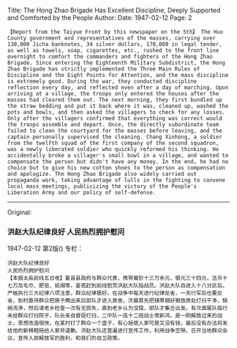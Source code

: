 Title: The Hong Zhao Brigade Has Excellent Discipline, Deeply Supported and Comforted by the People
Author:
Date: 1947-02-12
Page: 2

    【Report from the Taiyue Front by this newspaper on the 5th】 The Huo County government and representatives of the masses, carrying over 130,000 Jicha banknotes, 34 silver dollars, 170,000 in legal tender, as well as towels, soap, cigarettes, etc., rushed to the front line overnight to comfort the commanders and fighters of the Hong Zhao Brigade. Since entering the Eighteenth Military Subdistrict, the Hong Zhao Brigade has strictly implemented the Three Main Rules of Discipline and the Eight Points for Attention, and the mass discipline is extremely good. During the war, they conducted discipline reflection every day, and reflected even after a day of marching. Upon arriving at a village, the troops only entered the houses after the masses had cleared them out. The next morning, they first bundled up the straw bedding and put it back where it was, cleaned up, washed the pots and bowls, and then asked the villagers to check for any losses. Only after the villagers confirmed that everything was correct would the troops assemble and depart. Once, the directly subordinate team failed to clean the courtyard for the masses before leaving, and the captain personally supervised the cleaning. Chang Xinhong, a soldier from the twelfth squad of the first company of the second squadron, was a newly liberated soldier who quickly reformed his thinking. He accidentally broke a villager's small bowl in a village, and wanted to compensate the person but didn't have any money. In the end, he had no choice but to give his new cotton shoes to the person as compensation and apologize. The Hong Zhao Brigade also widely carried out propaganda work, taking advantage of lulls in the fighting to convene local mass meetings, publicizing the victory of the People's Liberation Army and our policy of self-defense.



<hr /> 

Original: 


### 洪赵大队纪律良好  人民热烈拥护慰问

1947-02-12
第2版()
专栏：

    洪赵大队纪律良好
    人民热烈拥护慰问
    【本报太岳前线五日电】霍县县政府与群众代表，携带冀钞十三万余元，银元三十四元，法币十七万及毛巾、肥皂、纸烟等，星夜赶到前线慰劳洪赵大队指战员。洪赵大队自进入十八分区后，严格执行三大纪律八项注意，群众纪律极好。在战争中每天进行纪律反省，一天行军后也要反省，到村直待群众把房子腾出来后部队才进入房舍，次晨首先把铺草捆好搬放原处打扫干净，锅碗洗净，然后请老乡检查一次有无损失，直到老乡认为没错，部队才集合出发。有次直属队临行未给群众打扫院子，队长亲自督促打扫，二中队一连十二班战士常新鸿，是一刚解放过来的战士，思想改造很快，在某村打了群众一个盏子，有心赔偿人家可是又没有钱，最后没有办法将发给他的新棉鞋赔给人家并道歉。洪赵大队还普遍进行宣传工作，利用战争空隙，召开当地群众会议，宣传人民解放军的胜利，和我们的自卫政策。
